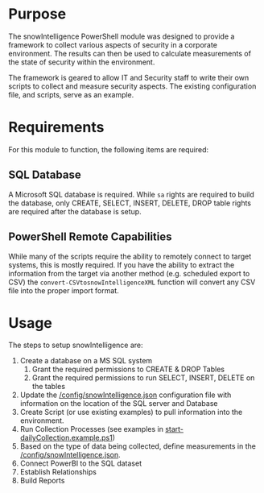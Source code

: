 # Purpose
The snowIntelligence PowerShell module was designed to provide a framework to collect various aspects of security in a corporate environment.  The results can then be used to calculate measurements of the state of security within the environment.  

The framework is geared to allow IT and Security staff to write their own scripts to collect and measure security aspects.  The existing configuration file, and scripts, serve as an example.


# Requirements
For this module to function, the following items are required:
## SQL Database
A Microsoft SQL database is required.  While `sa` rights are required to build the database, only CREATE, SELECT, INSERT, DELETE, DROP table rights are required after the database is setup.

## PowerShell Remote Capabilities
While many of the scripts require the ability to remotely connect to target systems, this is mostly required.  If you have the ability to extract the information from the target via another method (e.g. scheduled export to CSV) the `convert-CSVtosnowIntelligenceXML` function will convert any CSV file into the proper import format.

# Usage
The steps to setup snowIntelligence are:
1. Create a database on a MS SQL system
   1. Grant the required permissions to CREATE & DROP Tables
   2. Grant the required permissions to run SELECT, INSERT, DELETE on the tables
2. Update the [/config/snowIntelligence.json](config/snowIntelligence.json) configuration file with information on the location of the SQL server and Database
3. Create Script (or use existing examples) to pull information into the environment.
4. Run Collection Processes (see examples in [start-dailyCollection.example.ps1](bin/start-dailyCollection.example.ps1))
5. Based on the type of data being collected, define measurements in the [/config/snowIntelligence.json](config/snowIntelligence.json).
6. Connect PowerBI to the SQL dataset
7. Establish Relationships
8. Build Reports


